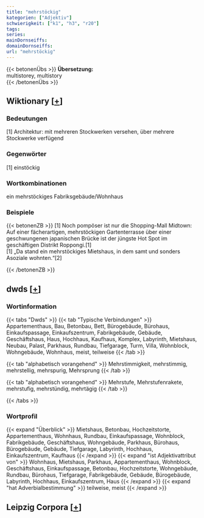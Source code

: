 ```yaml
---
title: "mehrstöckig"
kategorien: ["Adjektiv"]
schwierigkeit: ["k1", "h3", "r20"]
tags:
series:
mainDornseiffs:
domainDornseiffs:
url: "mehrstöckig"
---
```


{{< betonenÜbs >}}
**Übersetzung:**  
multistorey, multistory  
{{< /betonenÜbs >}}

## Wiktionary [[+](https://de.wiktionary.org/wiki/mehrstöckig)]

### Bedeutungen
[1] Architektur: mit mehreren Stockwerken versehen, über mehrere Stockwerke verfügend  

### Gegenwörter
[1] einstöckig  

### Wortkombinationen
ein mehrstöckiges Fabriksgebäude/Wohnhaus  

### Beispiele
{{< betonenZB >}}
[1] Noch pompöser ist nur die Shopping-Mall Midtown: Auf einer fächerartigen, mehrstöckigen Gartenterrasse über einer geschwungenen japanischen Brücke ist der jüngste Hot Spot im geschäftigen Distrikt Roppongi.[1]  
[1] „Da stand ein mehrstöckiges Mietshaus, in dem samt und sonders Asoziale wohnten.“[2]  

{{< /betonenZB >}}


## dwds [[+](https://www.dwds.de/wb/mehrstöckig)]

### Wortinformation
{{< tabs "Dwds" >}}
{{< tab "Typische Verbindungen" >}}
Appartementhaus, Bau, Betonbau, Bett, Bürogebäude, Bürohaus, Einkaufspassage, Einkaufszentrum, Fabrikgebäude, Gebäude, Geschäftshaus, Haus, Hochhaus, Kaufhaus, Komplex, Labyrinth, Mietshaus, Neubau, Palast, Parkhaus, Rundbau, Tiefgarage, Turm, Villa, Wohnblock, Wohngebäude, Wohnhaus, meist, teilweise
{{< /tab >}}

{{< tab "alphabetisch vorangehend" >}}
Mehrstimmigkeit, mehrstimmig, mehrstellig, mehrspurig, Mehrsprung
{{< /tab >}}

{{< tab "alphabetisch vorangehend" >}}
Mehrstufe, Mehrstufenrakete, mehrstufig, mehrstündig, mehrtägig
{{< /tab >}}

{{< /tabs >}}

### Wortprofil
{{< expand "Überblick" >}} Mietshaus, Betonbau, Hochzeitstorte, Appartementhaus, Wohnhaus, Rundbau, Einkaufspassage, Wohnblock, Fabrikgebäude, Geschäftshaus, Wohngebäude, Parkhaus, Bürohaus, Bürogebäude, Gebäude, Tiefgarage, Labyrinth, Hochhaus, Einkaufszentrum, Kaufhaus {{< /expand >}}
{{< expand "ist Adjektivattribut von" >}} Wohnhaus, Mietshaus, Parkhaus, Appartementhaus, Wohnblock, Geschäftshaus, Einkaufspassage, Betonbau, Hochzeitstorte, Wohngebäude, Rundbau, Bürohaus, Tiefgarage, Fabrikgebäude, Gebäude, Bürogebäude, Labyrinth, Hochhaus, Einkaufszentrum, Haus {{< /expand >}}
{{< expand "hat Adverbialbestimmung" >}} teilweise, meist {{< /expand >}}

## Leipzig Corpora [[+](https://corpora.uni-leipzig.de/en/res?word=mehrstöckig&corpusId=deu_newscrawl-public_2018)]

